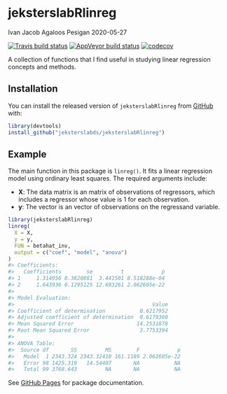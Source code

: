 jeksterslabRlinreg
================
Ivan Jacob Agaloos Pesigan
2020-05-27

<!-- README.md is generated from README.Rmd. Please edit that file -->

<!-- badges: start -->

[![Travis build
status](https://travis-ci.com/jeksterslabds/jeksterslabRlinreg.svg?branch=master)](https://travis-ci.com/jeksterslabds/jeksterslabRlinreg)
[![AppVeyor build
status](https://ci.appveyor.com/api/projects/status/github/jeksterslabds/jeksterslabRlinreg?branch=master&svg=true)](https://ci.appveyor.com/project/jeksterslabds/jeksterslabRlinreg)
[![codecov](https://codecov.io/github/jeksterslabds/jeksterslabRlinreg/branch/master/graphs/badge.svg)](https://codecov.io/github/jeksterslabds/jeksterslabRlinreg)
<!-- badges: end -->

A collection of functions that I find useful in studying linear
regression concepts and methods.

## Installation

You can install the released version of `jeksterslabRlinreg` from
[GitHub](https://github.com/jeksterslabds/jeksterslabRlinreg) with:

``` r
library(devtools)
install_github("jeksterslabds/jeksterslabRlinreg")
```

## Example

The main function in this package is `linreg()`. It fits a linear
regression model using ordinary least squares. The required arguments
include:

  - **X**: The data matrix  is an  matrix of  observations of 
    regressors, which includes a regressor whose value is 1 for each
    observation.
  - **y**: The vector  is an  vector of observations on the regressand
    variable.

<!-- end list -->

``` r
library(jeksterslabRlinreg)
linreg(
  X = X,
  y = y,
  FUN = betahat_inv,
  output = c("coef", "model", "anova")
)
#> Coefficients:
#>   Coefficients        se         t            p
#> 1     1.314956 0.3820881  3.441501 8.518288e-04
#> 2     1.643936 0.1295125 12.693261 2.062605e-22
#> 
#> Model Evaluation:
#>                                            Value
#> Coefficient of determination           0.6217952
#> Adjusted coefficient of determination  0.6179360
#> Mean Squared Error                    14.2531878
#> Root Mean Squared Error                3.7753394
#> 
#> ANOVA Table:
#>  Source df       SS         MS        F            p
#>   Model  1 2343.324 2343.32410 161.1189 2.062605e-22
#>   Error 98 1425.319   14.54407       NA           NA
#>   Total 99 3768.643         NA       NA           NA
```

See [GitHub
Pages](https://jeksterslabds.github.io/jeksterslabRlinreg/index.html)
for package documentation.
